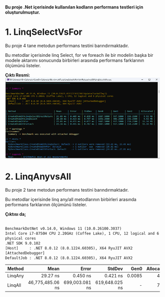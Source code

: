 <b>Bu proje .Net içerisinde kullanılan kodların performans testleri için oluşturulmuştur.</b>
<h1>1. LinqSelectVsFor</h1>
<p>Bu proje 4 tane metodun performans testini barındırmaktadır.</p>
<p>Bu metodlar içerisinde linq Select, for ve foreach ile bir modelin başka bir modele aktarımı sonucunda birbirleri arasında performans farklarının ölçümünü listeler.</p>
<b>Çıktı Resmi:</b>
<img src="/LinqSelectVsFor/ResultImage/LinqSelectVsForResult.png" />

<h1>2. LinqAnyvsAll</h1>
<p>Bu proje 2 tane metodun performans testini barındırmaktadır.</p>
<p>Bu metodlar içerisinde linq any/all metodlarının birbirleri arasında performans farklarının ölçümünü listeler.</p>
<b>Çıktısı da;</b>

  ```

BenchmarkDotNet v0.14.0, Windows 11 (10.0.26100.3037)
Intel Core i7-8750H CPU 2.20GHz (Coffee Lake), 1 CPU, 12 logical and 6 physical cores
.NET SDK 9.0.102
  [Host]     : .NET 8.0.12 (8.0.1224.60305), X64 RyuJIT AVX2 [AttachedDebugger]
  DefaultJob : .NET 8.0.12 (8.0.1224.60305), X64 RyuJIT AVX2

```
| Method  | Mean             | Error          | StdDev         | Gen0   | Allocated |
|-------- |-----------------:|---------------:|---------------:|-------:|----------:|
| LinqAny |         29.27 ns |       0.450 ns |       0.421 ns | 0.0085 |      40 B |
| LinqAll | 46,775,485.06 ns | 699,003.081 ns | 619,648.025 ns |      - |      76 B |
